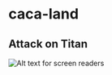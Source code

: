 # caca-land
## Attack on Titan
![Alt text for screen readers](https://m.media-amazon.com/images/M/MV5BZjliODY5MzQtMmViZC00MTZmLWFhMWMtMjMwM2I3OGY1MTRiXkEyXkFqcGc@._V1_FMjpg_UX1000_.jpg "Optional title text for mouseover")
